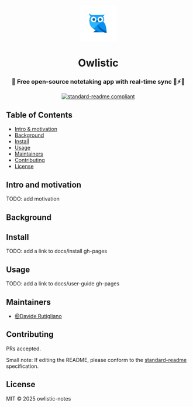 <div align="center">
  <img src="src/frontend/assets/logo/logo.png" width="100px" />
  <h1>Owlistic</h1>
  <h3>🦉 Free open-source notetaking app with real-time sync 🔄⚡️🚀 </h3>

  [![standard-readme compliant](https://img.shields.io/badge/standard--readme-OK-green.svg?style=flat-square)](https://github.com/RichardLitt/standard-readme)
</div>

## Table of Contents

- [Intro & motivation](#intro-and-motivation)
- [Background](#background)
- [Install](#install)
- [Usage](#usage)
- [Maintainers](#maintainers)
- [Contributing](#contributing)
- [License](#license)

## Intro and motivation

TODO: add motivation

## Background

## Install

TODO: add a link to docs/install gh-pages

## Usage

TODO: add a link to docs/user-guide gh-pages

## Maintainers

- [@Davide Rutigliano](https://github.com/DavideRutigliano)

## Contributing

PRs accepted.

Small note: If editing the README, please conform to the
[standard-readme](https://github.com/RichardLitt/standard-readme) specification.

## License

MIT © 2025 owlistic-notes
